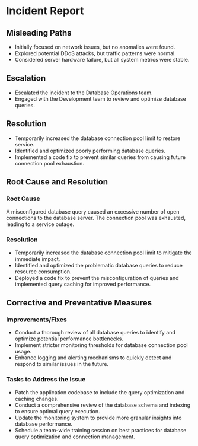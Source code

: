 # Incident Report

## Misleading Paths

- Initially focused on network issues, but no anomalies were found.
- Explored potential DDoS attacks, but traffic patterns were normal.
- Considered server hardware failure, but all system metrics were stable.

## Escalation

- Escalated the incident to the Database Operations team.
- Engaged with the Development team to review and optimize database queries.

## Resolution

- Temporarily increased the database connection pool limit to restore service.
- Identified and optimized poorly performing database queries.
- Implemented a code fix to prevent similar queries from causing future connection pool exhaustion.

## Root Cause and Resolution

### Root Cause

A misconfigured database query caused an excessive number of open connections to the database server. The connection pool was exhausted, leading to a service outage.

### Resolution

- Temporarily increased the database connection pool limit to mitigate the immediate impact.
- Identified and optimized the problematic database queries to reduce resource consumption.
- Deployed a code fix to prevent the misconfiguration of queries and implemented query caching for improved performance.

## Corrective and Preventative Measures

### Improvements/Fixes

- Conduct a thorough review of all database queries to identify and optimize potential performance bottlenecks.
- Implement stricter monitoring thresholds for database connection pool usage.
- Enhance logging and alerting mechanisms to quickly detect and respond to similar issues in the future.

### Tasks to Address the Issue

- Patch the application codebase to include the query optimization and caching changes.
- Conduct a comprehensive review of the database schema and indexing to ensure optimal query execution.
- Update the monitoring system to provide more granular insights into database performance.
- Schedule a team-wide training session on best practices for database query optimization and connection management.